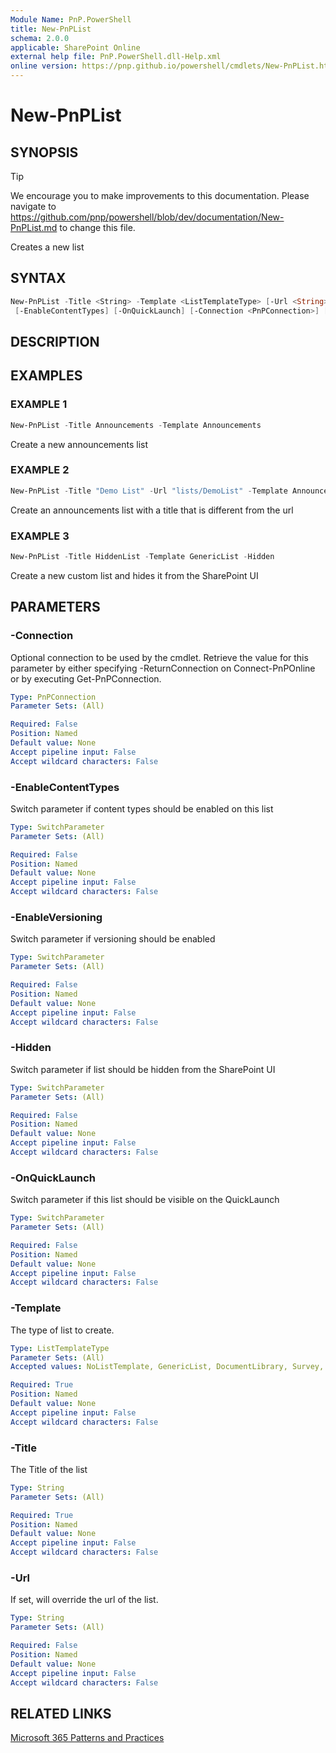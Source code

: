 ```yaml
---
Module Name: PnP.PowerShell
title: New-PnPList
schema: 2.0.0
applicable: SharePoint Online
external help file: PnP.PowerShell.dll-Help.xml
online version: https://pnp.github.io/powershell/cmdlets/New-PnPList.html
---
```

 
# New-PnPList

## SYNOPSIS

> [!TIP]
> We encourage you to make improvements to this documentation. Please navigate to https://github.com/pnp/powershell/blob/dev/documentation/New-PnPList.md to change this file.

Creates a new list

## SYNTAX

```powershell
New-PnPList -Title <String> -Template <ListTemplateType> [-Url <String>] [-Hidden] [-EnableVersioning]
 [-EnableContentTypes] [-OnQuickLaunch] [-Connection <PnPConnection>] [<CommonParameters>]
```

## DESCRIPTION

## EXAMPLES

### EXAMPLE 1
```powershell
New-PnPList -Title Announcements -Template Announcements
```

Create a new announcements list

### EXAMPLE 2
```powershell
New-PnPList -Title "Demo List" -Url "lists/DemoList" -Template Announcements
```

Create an announcements list with a title that is different from the url

### EXAMPLE 3
```powershell
New-PnPList -Title HiddenList -Template GenericList -Hidden
```

Create a new custom list and hides it from the SharePoint UI

## PARAMETERS

### -Connection
Optional connection to be used by the cmdlet. Retrieve the value for this parameter by either specifying -ReturnConnection on Connect-PnPOnline or by executing Get-PnPConnection.

```yaml
Type: PnPConnection
Parameter Sets: (All)

Required: False
Position: Named
Default value: None
Accept pipeline input: False
Accept wildcard characters: False
```

### -EnableContentTypes
Switch parameter if content types should be enabled on this list

```yaml
Type: SwitchParameter
Parameter Sets: (All)

Required: False
Position: Named
Default value: None
Accept pipeline input: False
Accept wildcard characters: False
```

### -EnableVersioning
Switch parameter if versioning should be enabled

```yaml
Type: SwitchParameter
Parameter Sets: (All)

Required: False
Position: Named
Default value: None
Accept pipeline input: False
Accept wildcard characters: False
```

### -Hidden
Switch parameter if list should be hidden from the SharePoint UI

```yaml
Type: SwitchParameter
Parameter Sets: (All)

Required: False
Position: Named
Default value: None
Accept pipeline input: False
Accept wildcard characters: False
```

### -OnQuickLaunch
Switch parameter if this list should be visible on the QuickLaunch

```yaml
Type: SwitchParameter
Parameter Sets: (All)

Required: False
Position: Named
Default value: None
Accept pipeline input: False
Accept wildcard characters: False
```

### -Template
The type of list to create.

```yaml
Type: ListTemplateType
Parameter Sets: (All)
Accepted values: NoListTemplate, GenericList, DocumentLibrary, Survey, Links, Announcements, Contacts, Events, Tasks, DiscussionBoard, PictureLibrary, DataSources, WebTemplateCatalog, UserInformation, WebPartCatalog, ListTemplateCatalog, XMLForm, MasterPageCatalog, NoCodeWorkflows, WorkflowProcess, WebPageLibrary, CustomGrid, SolutionCatalog, NoCodePublic, ThemeCatalog, DesignCatalog, AppDataCatalog, AppFilesCatalog, DataConnectionLibrary, WorkflowHistory, GanttTasks, HelpLibrary, AccessRequest, PromotedLinks, TasksWithTimelineAndHierarchy, MaintenanceLogs, Meetings, Agenda, MeetingUser, Decision, MeetingObjective, TextBox, ThingsToBring, HomePageLibrary, Posts, Comments, Categories, Facility, Whereabouts, CallTrack, Circulation, Timecard, Holidays, IMEDic, ExternalList, MySiteDocumentLibrary, IssueTracking, AdminTasks, HealthRules, HealthReports, DeveloperSiteDraftApps, ContentCenterModelLibrary, ContentCenterPrimeLibrary, ContentCenterSampleLibrary, AccessApp, AlchemyMobileForm, AlchemyApprovalWorkflow, SharingLinks, HashtagStore, RecipesTable, FormulasTable, WebTemplateExtensionsList, ItemReferenceCollection, ItemReferenceReference, ItemReferenceReferenceCollection, InvalidType

Required: True
Position: Named
Default value: None
Accept pipeline input: False
Accept wildcard characters: False
```

### -Title
The Title of the list

```yaml
Type: String
Parameter Sets: (All)

Required: True
Position: Named
Default value: None
Accept pipeline input: False
Accept wildcard characters: False
```

### -Url
If set, will override the url of the list.

```yaml
Type: String
Parameter Sets: (All)

Required: False
Position: Named
Default value: None
Accept pipeline input: False
Accept wildcard characters: False
```



## RELATED LINKS

[Microsoft 365 Patterns and Practices](https://aka.ms/m365pnp)

